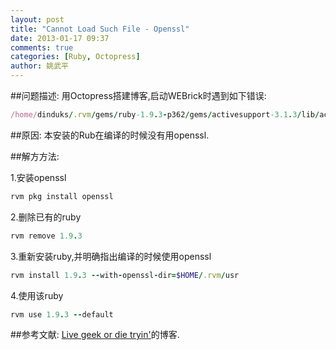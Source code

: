 ```yaml
---
layout: post
title: "Cannot Load Such File - Openssl"
date: 2013-01-17 09:37
comments: true
categories: [Ruby, Octopress]
author: 姚武平
---
```

##问题描述:
用Octopress搭建博客,启动WEBrick时遇到如下错误:

```ruby
/home/dinduks/.rvm/gems/ruby-1.9.3-p362/gems/activesupport-3.1.3/lib/active_support/dependencies.rb:240:in `require’: cannot load such file – openssl (LoadError)
```
##原因:
本安装的Rub在编译的时候没有用openssl.

##解方方法:

1.安装openssl
```ruby
rvm pkg install openssl
```

2.删除已有的ruby
```ruby
rvm remove 1.9.3
```

3.重新安装ruby,并明确指出编译的时候使用openssl
```ruby
rvm install 1.9.3 --with-openssl-dir=$HOME/.rvm/usr
```

4.使用该ruby
```ruby
rvm use 1.9.3 --default
```

##参考文献:
[Live geek or die tryin'](http://www.dinduks.com/rails-cannot-load-such-file-openssl/)的博客.
